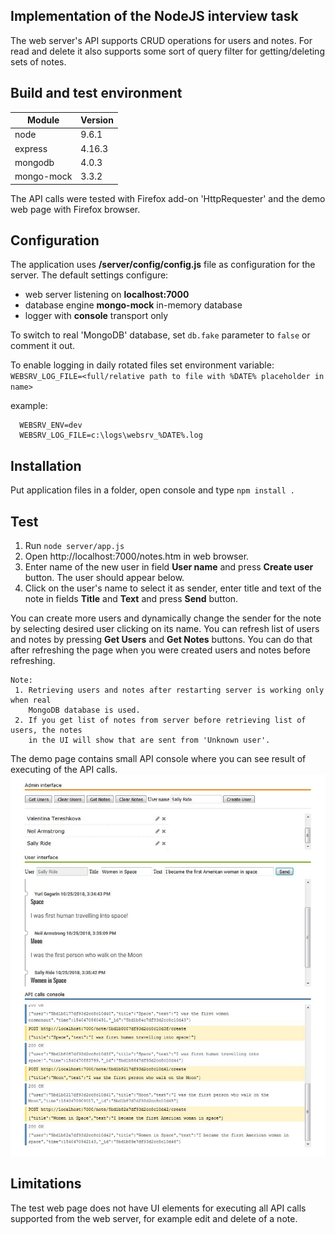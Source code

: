 ﻿## Implementation of the NodeJS interview task

The web server's API supports CRUD operations for users and notes. For read and
delete it also supports some sort of query filter for getting/deleting sets of notes.

## Build and test environment

  |Module | Version|
  |-------|--------|
  |node | 9.6.1|
  |express | 4.16.3|
  |mongodb | 4.0.3|
  |mongo-mock | 3.3.2|

The API calls were tested with Firefox add-on 'HttpRequester' and the demo web page with Firefox browser.

## Configuration

The application uses __/server/config/config.js__ file as configuration for the server.
The default settings configure:

 * web server listening on __localhost:7000__
 * database engine __mongo-mock__ in-memory database
 * logger with __console__ transport only

To switch to real 'MongoDB' database, set `db.fake` parameter to `false` or comment it out.

To enable logging in daily rotated files set environment variable:
  `WEBSRV_LOG_FILE=<full/relative path to file with %DATE% placeholder in name>`

example:
```
  WEBSRV_ENV=dev
  WEBSRV_LOG_FILE=c:\logs\websrv_%DATE%.log
```

## Installation

Put application files in a folder, open console and type `npm install .`

## Test

  1. Run `node server/app.js`
  2. Open http://localhost:7000/notes.htm in web browser.
  3. Enter name of the new user in field __User name__ and press __Create user__ button. The user should appear below.
  4. Click on the user's name to select it as sender, enter title and text of the note
  in fields __Title__ and __Text__ and press __Send__ button.

  You can create more users and dynamically change the sender for the note by
  selecting desired user clicking on its name. You can refresh list of users and 
  notes by pressing __Get Users__ and __Get Notes__ buttons. You can do that after 
  refreshing the page when you were created users and notes before refreshing.
  
```
Note:
 1. Retrieving users and notes after restarting server is working only when real 
    MongoDB database is used.
 2. If you get list of notes from server before retrieving list of users, the notes 
    in the UI will show that are sent from 'Unknown user'.
```

The demo page contains small API console where you can see result of executing of the API
calls.
![Screenshot](public/demo.jpg)

## Limitations

  The test web page does not have UI elements for executing all API calls supported from
  the web server, for example edit and delete of a note.
